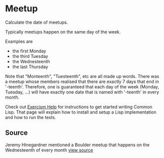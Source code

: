 # Meetup

Calculate the date of meetups.

Typically meetups happen on the same day of the week.

Examples are

- the first Monday
- the third Tuesday
- the Wednesteenth
- the last Thursday

Note that "Monteenth", "Tuesteenth", etc are all made up words. There
was a meetup whose members realised that there are exactly 7 days that
end in '-teenth'. Therefore, one is guaranteed that each day of the week
(Monday, Tuesday, ...) will have exactly one date that is named with '-teenth'
in every month.

Check out
[Exercism Help](http://help.exercism.io/getting-started-with-lisp.html)
for instructions to get started writing Common Lisp. That page will
explain how to install and setup a Lisp implementation and how to run
the tests.

## Source

Jeremy Hinegardner mentioned a Boulder meetup that happens on the Wednesteenth of every month [view source](https://twitter.com/copiousfreetime)
